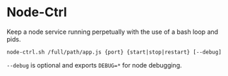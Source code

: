 # Node-Ctrl

Keep a node service running perpetually with the use of a bash loop and pids. 

    node-ctrl.sh /full/path/app.js {port} {start|stop|restart} [--debug]

`--debug` is optional and exports `DEBUG=*` for node debugging.
